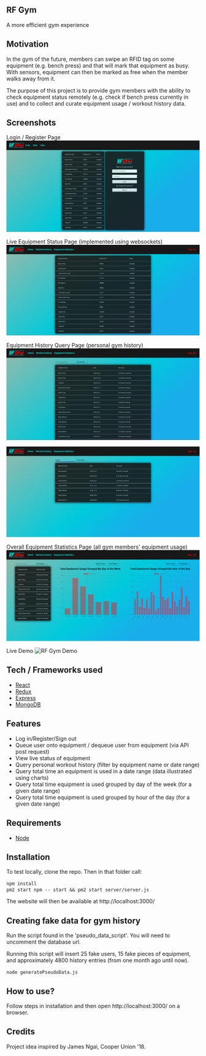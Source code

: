 ## RF Gym
A more efficient gym experience

## Motivation
In the gym of the future, members can swipe an RFID tag on some equipment (e.g. bench press) and that will mark that equipment as busy. With sensors, equipment can then be marked as free when the member walks away from it. 

The purpose of this project is to provide gym members with the ability to check equipment status remotely (e.g. check if bench press currently in use) and to collect and curate equipment usage / workout history data.
 
## Screenshots
Login / Register Page
![Demo-01](https://github.com/justinjose7/rf-gym/blob/master/readme_assets/01-home-screen.png)

Live Equipment Status Page (implemented using websockets) 
![Demo-02](https://github.com/justinjose7/rf-gym/blob/master/readme_assets/02-equipment-status.png)

Equipment History Query Page (personal gym history)
![Demo-03](https://github.com/justinjose7/rf-gym/blob/master/readme_assets/03-equipment-history.png)

![Demo-04](https://github.com/justinjose7/rf-gym/blob/master/readme_assets/04-equipment-history-query.png)

Overall Equipment Statistics Page (all gym members' equipment usage) 
![Demo-05](https://github.com/justinjose7/rf-gym/blob/master/readme_assets/05-equipment-charts.png)

Live Demo
![RF Gym Demo](https://github.com/justinjose7/rf-gym/blob/master/RF%20Gym.gif)

## Tech / Frameworks used
- [React](https://reactjs.org/)
- [Redux](https://redux.js.org/)
- [Express](https://expressjs.com/)
- [MongoDB](https://mongodb.com/)

## Features
- Log in/Register/Sign out
- Queue user onto equipment / dequeue user from equipment (via API post request)
- View live status of equipment
- Query personal workout history (filter by equipment  name or date range)
- Query total time an equipment is used in a date range (data illustrated using charts)
- Query total time equipment is used grouped by day of the week (for a given date range)
- Query total time equipment is used grouped by  hour of the day (for a given date range)

## Requirements
- [Node](https://nodejs.org/)

## Installation
To test locally, clone the repo. Then in that folder call:
```
npm install
pm2 start npm -- start && pm2 start server/server.js
```
The website will then be available at http://localhost:3000/

## Creating fake data for gym history
Run the script found in the 'pseudo_data_script'. You will need to uncomment the database url.

Running this script will insert 25 fake users, 15 fake pieces of equipment, and approximately 4800 history entries (from one month ago until now).
```
node generatePseudoData.js
```

## How to use?
Follow steps in installation and then open http://localhost:3000/ on a browser.

## Credits
Project idea inspired by James Ngai, Cooper Union '18.
